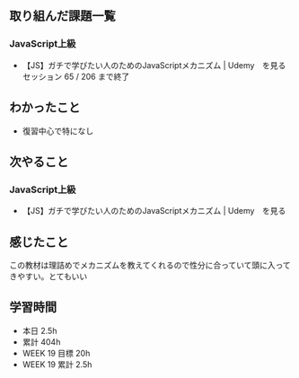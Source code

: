 ## 取り組んだ課題一覧 
 ### JavaScript上級
 - 【JS】ガチで学びたい人のためのJavaScriptメカニズム | Udemy　を見る セッション 65 / 206 まで終了

 ## わかったこと 
 - 復習中心で特になし

 ## 次やること
 ### JavaScript上級
 - 【JS】ガチで学びたい人のためのJavaScriptメカニズム | Udemy　を見る

 ## 感じたこと 
 この教材は理詰めでメカニズムを教えてくれるので性分に合っていて頭に入ってきやすい。とてもいい

 ## 学習時間 
 - 本日 2.5h 
 - 累計 404h 
 - WEEK 19 目標 20h 
 - WEEK 19 累計 2.5h
